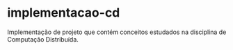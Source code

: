 # implementacao-cd
Implementação de projeto que contém conceitos estudados na disciplina de Computação Distribuída.
